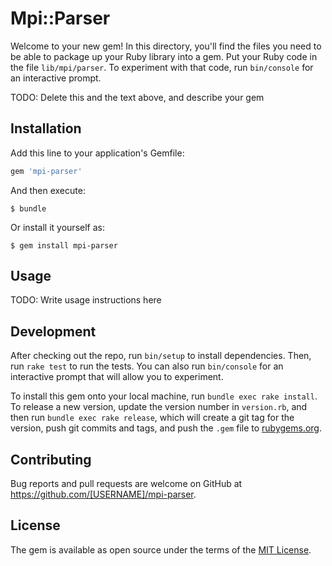 # Mpi::Parser

Welcome to your new gem! In this directory, you'll find the files you need to be able to package up your Ruby library into a gem. Put your Ruby code in the file `lib/mpi/parser`. To experiment with that code, run `bin/console` for an interactive prompt.

TODO: Delete this and the text above, and describe your gem

## Installation

Add this line to your application's Gemfile:

```ruby
gem 'mpi-parser'
```

And then execute:

    $ bundle

Or install it yourself as:

    $ gem install mpi-parser

## Usage

TODO: Write usage instructions here

## Development

After checking out the repo, run `bin/setup` to install dependencies. Then, run `rake test` to run the tests. You can also run `bin/console` for an interactive prompt that will allow you to experiment.

To install this gem onto your local machine, run `bundle exec rake install`. To release a new version, update the version number in `version.rb`, and then run `bundle exec rake release`, which will create a git tag for the version, push git commits and tags, and push the `.gem` file to [rubygems.org](https://rubygems.org).

## Contributing

Bug reports and pull requests are welcome on GitHub at https://github.com/[USERNAME]/mpi-parser.


## License

The gem is available as open source under the terms of the [MIT License](http://opensource.org/licenses/MIT).

